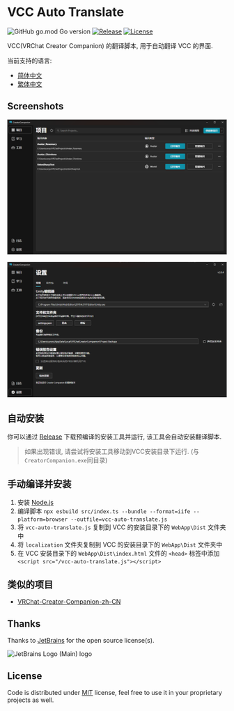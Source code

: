 # VCC Auto Translate

![GitHub go.mod Go version](https://img.shields.io/github/go-mod/go-version/gizmo-ds/vcc-auto-translate?style=flat-square)
[![Release](https://img.shields.io/github/v/release/gizmo-ds/vcc-auto-translate.svg?include_prereleases&style=flat-square)](https://github.com/gizmo-ds/vcc-auto-translate/releases/latest)
[![License](https://img.shields.io/github/license/gizmo-ds/vcc-auto-translate?style=flat-square)](./LICENSE)

VCC(VRChat Creator Companion) 的翻译脚本, 用于自动翻译 VCC 的界面.

当前支持的语言:

- [简体中文](./localization/zh-CN.json)
- [繁体中文](./localization/zh-TW.json)

## Screenshots

![Screenshot 1](images/screenshot_1.png)

![Screenshot 2](images/screenshot_2.png)

## 自动安装

你可以通过 [Release](https://github.com/gizmo-ds/vcc-auto-translate/releases/latest) 下载预编译的安装工具并运行,
该工具会自动安装翻译脚本.

> 如果出现错误, 请尝试将安装工具移动到VCC安装目录下运行. (与`CreatorCompanion.exe`同目录)

## 手动编译并安装

1. 安装 [Node.js](https://nodejs.org/en/download/)
2. 编译脚本 `npx esbuild src/index.ts --bundle --format=iife --platform=browser --outfile=vcc-auto-translate.js`
3. 将 `vcc-auto-translate.js` 复制到 VCC 的安装目录下的 `WebApp\Dist` 文件夹中
4. 将 `localization` 文件夹复制到 VCC 的安装目录下的 `WebApp\Dist` 文件夹中
5. 在 VCC 安装目录下的 `WebApp\Dist\index.html` 文件的 `<head>`
   标签中添加 `<script src="/vcc-auto-translate.js"></script>`

## 类似的项目

- [VRChat-Creator-Companion-zh-CN](https://github.com/Sonic853/VRChat-Creator-Companion-zh-CN)

## Thanks

Thanks to [JetBrains](https://jb.gg/OpenSourceSupport) for the open source license(s).

![JetBrains Logo (Main) logo](https://resources.jetbrains.com/storage/products/company/brand/logos/jb_beam.svg)

## License

Code is distributed under [MIT](./LICENSE) license, feel free to use it in your proprietary projects as well.
